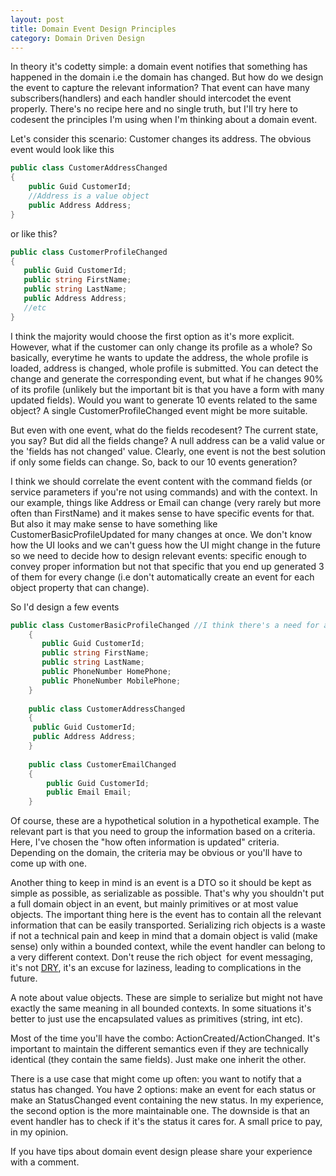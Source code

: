 ```yaml
---
layout: post
title: Domain Event Design Principles
category: Domain Driven Design
---
```


In theory it's codetty simple: a domain event notifies that something has happened in the domain i.e the domain has changed. But how do we design the event to capture the relevant information? That event can have many subscribers(handlers) and each handler should intercodet the event properly. There's no recipe here and no single truth, but I'll try here to codesent the principles I'm using when I'm thinking about a domain event.

 Let's consider this scenario: Customer changes its address. The obvious event would look like this

  
```csharp
public class CustomerAddressChanged 
{
	public Guid CustomerId;
	//Address is a value object
	public Address Address;
}
```
  or like this?

  
```csharp
public class CustomerProfileChanged
{
   public Guid CustomerId;
   public string FirstName;
   public string LastName;
   public Address Address;
   //etc
}
```
  I think the majority would choose the first option as it's more explicit. However, what if the customer can only change its profile as a whole? So basically, everytime he wants to update the address, the whole profile is loaded, address is changed, whole profile is submitted. You can detect the change and generate the corresponding event, but what if he changes 90% of its profile (unlikely but the important bit is that you have a form with many updated fields). Would you want to generate 10 events related to the same object? A single CustomerProfileChanged event might be more suitable.

 But even with one event, what do the fields recodesent? The current state, you say? But did all the fields change? A null address can be a valid value or the 'fields has not changed' value. Clearly, one event is not the best solution if only some fields can change. So, back to our 10 events generation?

 I think we should correlate the event content with the command fields (or service parameters if you're not using commands) and with the context. In our example, things like Address or Email can change (very rarely but more often than FirstName) and it makes sense to have specific events for that. But also it may make sense to have something like CustomerBasicProfileUpdated for many changes at once. We don't know how the UI looks and we can't guess how the UI might change in the future so we need to decide how to design relevant events: specific enough to convey proper information but not that specific that you end up generated 3 of them for every change (i.e don't automatically create an event for each object property that can change).

 So I'd design a few events

  
```csharp
public class CustomerBasicProfileChanged //I think there's a need for a better name though
	{
	   public Guid CustomerId;
	   public string FirstName;
	   public string LastName;
	   public PhoneNumber HomePhone;
	   public PhoneNumber MobilePhone;
	}
	
	public class CustomerAddressChanged
	{
	 public Guid CustomerId;
	 public Address Address;
	}
	
	public class CustomerEmailChanged
	{
		public Guid CustomerId;
		public Email Email;		
	}
```
  Of course, these are a hypothetical solution in a hypothetical example. The relevant part is that you need to group the information based on a criteria. Here, I've chosen the "how often information is updated" criteria. Depending on the domain, the criteria may be obvious or you'll have to come up with one.

 Another thing to keep in mind is an event is a DTO so it should be kept as simple as possible, as serializable as possible. That's why you shouldn't put a full domain object in an event, but mainly primitives or at most value objects. The important thing here is the event has to contain all the relevant information that can be easily transported. Serializing rich objects is a waste if not a technical pain and keep in mind that a domain object is valid (make sense) only within a bounded context, while the event handler can belong to a very different context. Don't reuse the rich object  for event messaging, it's not [DRY](http://www.sapiensworks.com/blog/post/2014/01/15/DRY-Code-Rich-Code.aspx), it's an excuse for laziness, leading to complications in the future.

 A note about value objects. These are simple to serialize but might not have exactly the same meaning in all bounded contexts. In some situations it's better to just use the encapsulated values as primitives (string, int etc).

 Most of the time you'll have the combo: ActionCreated/ActionChanged. It's important to maintain the different semantics even if they are technically identical (they contain the same fields). Just make one inherit the other.

 There is a use case that might come up often: you want to notify that a status has changed. You have 2 options: make an event for each status or make an StatusChanged event containing the new status. In my experience, the second option is the more maintainable one. The downside is that an event handler has to check if it's the status it cares for. A small price to pay, in my opinion.

 If you have tips about domain event design please share your experience with a comment.


